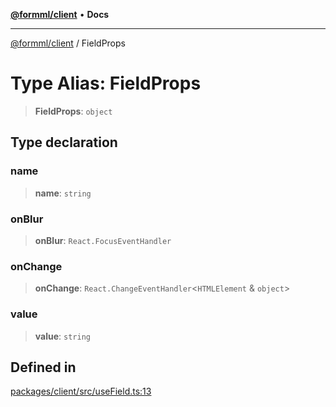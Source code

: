 [**@formml/client**](../README.md) • **Docs**

---

[@formml/client](../globals.md) / FieldProps

# Type Alias: FieldProps

> **FieldProps**: `object`

## Type declaration

### name

> **name**: `string`

### onBlur

> **onBlur**: `React.FocusEventHandler`

### onChange

> **onChange**: `React.ChangeEventHandler`\<`HTMLElement` & `object`\>

### value

> **value**: `string`

## Defined in

[packages/client/src/useField.ts:13](https://github.com/formml/formml/blob/fed46848d8032d8aeab7f7fad75fbc02dc65656a/packages/client/src/useField.ts#L13)
